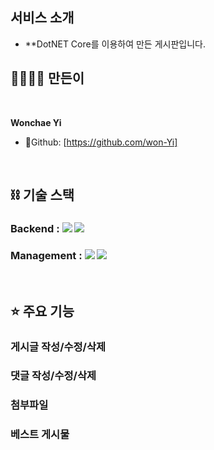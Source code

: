
## 서비스 소개
- **DotNET Core를 이용하여 만든 게시판입니다.

## 👨‍👨‍👧‍👦 만든이

<br>

**Wonchae Yi**

- 🐰Github: [https://github.com/won-Yi]
  
<br>

## ****⛓ 기술 스택****

### Backend : <img src="https://img.shields.io/badge/javascript 3.11.2-3776AB?style=for-the-badge&logo=javascript&logoColor=white"> <img src="https://img.shields.io/badge/dotnet 4.1.7-092E20?style=for-the-badge&logo=dotnet&logoColor=white"> 
### Management : <img src="https://img.shields.io/badge/github-181717?style=for-the-badge&logo=github&logoColor=white"> <img src="https://img.shields.io/badge/git-F05032?style=for-the-badge&logo=git&logoColor=white">

<br>

## ⭐️ 주요 기능


###  게시글 작성/수정/삭제
###  댓글 작성/수정/삭제
###  첨부파일 
###  베스트 게시물 
